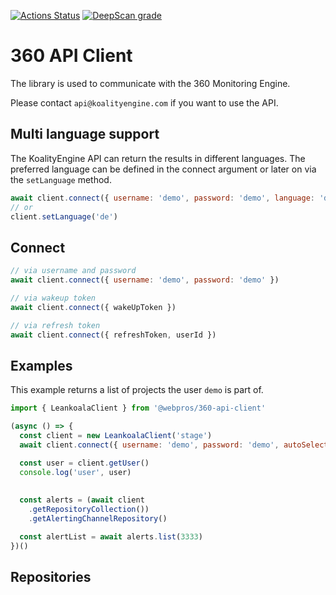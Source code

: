 [![Actions Status](https://github.com/leankoala-gmbh/leankoala-client-js/workflows/Run%20JEST%20tests/badge.svg)](https://github.com/leankoala-gmbh/leankoala-client-js/actions?query=workflow%3A%22Run+JEST+tests%22) [![DeepScan grade](https://deepscan.io/api/teams/10108/projects/12794/branches/203150/badge/grade.svg)](https://deepscan.io/dashboard#view=project&tid=10108&pid=12794&bid=203150)

# 360 API Client

The library is used to communicate with the 360 Monitoring Engine. 

Please contact `api@koalityengine.com` if you want to use the API.

## Multi language support
The KoalityEngine API can return the results in different languages. The preferred language can be defined in the
connect argument or later on via the `setLanguage` method.

```js
await client.connect({ username: 'demo', password: 'demo', language: 'de' })
// or
client.setLanguage('de')
```

## Connect
```js
// via username and password
await client.connect({ username: 'demo', password: 'demo' })

// via wakeup token
await client.connect({ wakeUpToken })

// via refresh token
await client.connect({ refreshToken, userId })
```

## Examples
This example returns a list of projects the user `demo` is part of.

```js
import { LeankoalaClient } from '@webpros/360-api-client'

(async () => {
  const client = new LeankoalaClient('stage')
  await client.connect({ username: 'demo', password: 'demo', autoSelectCompany: true})

  const user = client.getUser()
  console.log('user', user)
    
    
  const alerts = (await client
    .getRepositoryCollection())
    .getAlertingChannelRepository()

  const alertList = await alerts.list(3333)
})()

```

## Repositories
